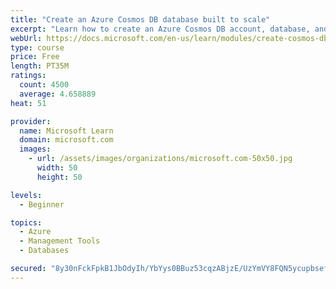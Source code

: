 ```yaml
---
title: "Create an Azure Cosmos DB database built to scale"
excerpt: "Learn how to create an Azure Cosmos DB account, database, and container built to scale as your application grows."
webUrl: https://docs.microsoft.com/en-us/learn/modules/create-cosmos-db-for-scale/
type: course
price: Free
length: PT35M
ratings:
  count: 4500
  average: 4.658889
heat: 51

provider:
  name: Microsoft Learn
  domain: microsoft.com
  images:
    - url: /assets/images/organizations/microsoft.com-50x50.jpg
      width: 50
      height: 50

levels:
  - Beginner

topics:
  - Azure
  - Management Tools
  - Databases

secured: "8y30nFckFpkB1JbOdyIh/YbYys0BBuz53cqzABjzE/UzYmVY8FQN5ycupbsefjJSeQvUjQabcfe0IgkcPo/0UwbWk2TFlETP7Anmjj3P5+pS8qsxeqpIDM9eH6UJfW+maZdeJ4GlFacNQApiiiZdakGBJQ/XacVUqKJUz3PReEnwgka19B62xCHdr6t+Hn5svanuNSdWsysYwp+WhW0OTV8M7Sl0mZaGMG1s/pIhCXBhlePlXjiZdKHYvWNYBGMtNys0lEIivtB2FdJqBej3lxoQTx2zbsL53C87WwoV6vfua+nNGrip1+bqRoIbfvHAeBkc2nJ3I7VWn43sB/mDHOh8mwRQAvDNRNWMF/UZHuUY3zR5/gnPbQQIgivSLxj4VIHpCcSPtY1KZgj8QMyY7ol+YvuJL1OxsA1GyQpmITs=;xRi161QdzJguutcUx0w1FA=="
---
```


